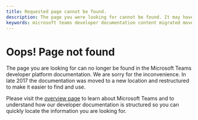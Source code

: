 ```yaml
---
title: Requested page cannot be found.
description: The page you were looking for cannot be found. It may have been moved.
keywords: microsoft teams developer documentation content migrated moved not found
---
```

# Oops! Page not found

The page you are looking for can no longer be found in the Microsoft Teams developer platform documentation. We are sorry for the inconvenience. In late 2017 the documentation was moved to a new location and restructured to make it easier to find and use. 

Please visit the [overview page](~/overview) to learn about Microsoft Teams and to understand how our developer documentation is structured so you can quickly locate the information you are looking for.
